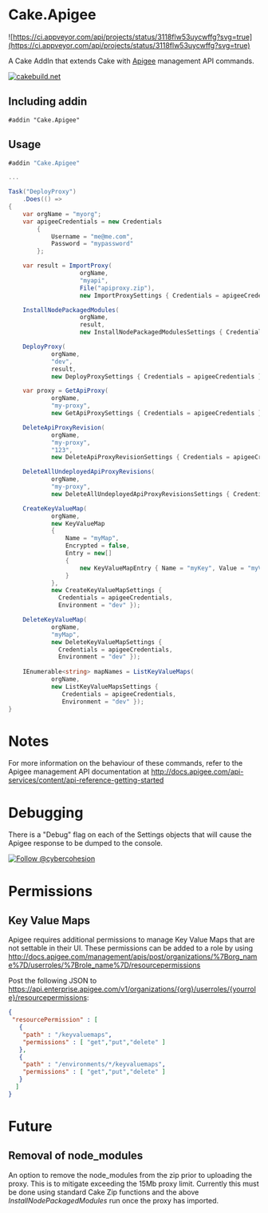 # Cake.Apigee

![https://ci.appveyor.com/api/projects/status/3118flw53uycwffg?svg=true](https://ci.appveyor.com/api/projects/status/3118flw53uycwffg?svg=true)

A Cake AddIn that extends Cake with [Apigee](https://apigee.com) management API commands.

[![cakebuild.net](https://img.shields.io/badge/WWW-cakebuild.net-blue.svg)](http://cakebuild.net/)

## Including addin

```
#addin "Cake.Apigee"
```

## Usage

```csharp
#addin "Cake.Apigee"

...

Task("DeployProxy")
    .Does(() =>
{
    var orgName = "myorg";
    var apigeeCredentials = new Credentials
        {
            Username = "me@me.com",
            Password = "mypassword"
        };

    var result = ImportProxy(
                    orgName, 
                    "myapi", 
                    File("apiproxy.zip"), 
                    new ImportProxySettings { Credentials = apigeeCredentials });

    InstallNodePackagedModules(
                    orgName, 
                    result, 
                    new InstallNodePackagedModulesSettings { Credentials = apigeeCredentials });

    DeployProxy(
            orgName, 
            "dev", 
            result, 
            new DeployProxySettings { Credentials = apigeeCredentials });

    var proxy = GetApiProxy(
            orgName,             
            "my-proxy", 
            new GetApiProxySettings { Credentials = apigeeCredentials });

    DeleteApiProxyRevision(
            orgName,             
            "my-proxy", 
            "123",
            new DeleteApiProxyRevisionSettings { Credentials = apigeeCredentials });

    DeleteAllUndeployedApiProxyRevisions(
            orgName,             
            "my-proxy",             
            new DeleteAllUndeployedApiProxyRevisionsSettings { Credentials = apigeeCredentials });

    CreateKeyValueMap(
            orgName,
            new KeyValueMap
            {
                Name = "myMap",
                Encrypted = false,
                Entry = new[]
                {
                    new KeyValueMapEntry { Name = "myKey", Value = "myValue" }
                }
            },
            new CreateKeyValueMapSettings { 
              Credentials = apigeeCredentials, 
              Environment = "dev" });

    DeleteKeyValueMap(
            orgName,
            "myMap",
            new DeleteKeyValueMapSettings { 
              Credentials = apigeeCredentials, 
              Environment = "dev" });
            
    IEnumerable<string> mapNames = ListKeyValueMaps(
            orgName,
            new ListKeyValueMapsSettings { 
               Credentials = apigeeCredentials, 
               Environment = "dev" });
}

```
# Notes
For more information on the behaviour of these commands, refer to the Apigee management API documentation at <http://docs.apigee.com/api-services/content/api-reference-getting-started>

# Debugging

There is a "Debug" flag on each of the Settings objects that will cause the Apigee response to be dumped to the console.

[![Follow @cybercohesion](https://img.shields.io/badge/Twitter-Follow%20%40cybercohesion-blue.svg)](https://twitter.com/intent/follow?screen_name=cybercohesion)

# Permissions
## Key Value Maps
Apigee requires additional permissions to manage Key Value Maps that are not settable in their UI. These permissions can be added to a role
by using http://docs.apigee.com/management/apis/post/organizations/%7Borg_name%7D/userroles/%7Brole_name%7D/resourcepermissions

Post the following JSON to https://api.enterprise.apigee.com/v1/organizations/{org}/userroles/{yourrole}/resourcepermissions:

```json
{
 "resourcePermission" : [ 
   {
    "path" : "/keyvaluemaps",
    "permissions" : [ "get","put","delete" ]
   }, 
   {
    "path" : "/environments/*/keyvaluemaps",
    "permissions" : [ "get","put","delete" ]
   }
  ]
}
```

# Future
## Removal of node_modules
An option to remove the node_modules from the zip prior to uploading the proxy. This is to mitigate exceeding the 15Mb proxy limit. Currently this must be done using standard Cake Zip functions and the above *InstallNodePackagedModules* run once the proxy has imported.  